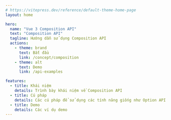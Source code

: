 ```yaml
---
# https://vitepress.dev/reference/default-theme-home-page
layout: home

hero:
  name: "Vue 3 Composition API"
  text: "Composition API"
  tagline: Hướng dẫn sử dụng Composition API
  actions:
    - theme: brand
      text: Bắt đầu
      link: /concept/composition
    - theme: alt
      text: Demo
      link: /api-examples

features:
  - title: Khái niệm
    details: Trình bày khái niệm về Composition API
  - title: Cú pháp
    details: Các cú pháp để sử dụng các tính năng giống như Option API
  - title: Demo
    details: Các ví dụ demo
---
```



